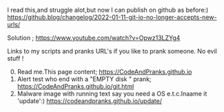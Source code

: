 I read this,and struggle alot,but now I can publish on github as before:)
https://github.blog/changelog/2022-01-11-git-io-no-longer-accepts-new-urls/

Solution ; https://www.youtube.com/watch?v=Opwz13LZYg4

Links to my scripts and pranks URL's if you like to prank someone.
No evil stuff !

0. Read me.This page content; https://CodeAndPranks.github.io 
2. Alert test who end with a  "EMPTY disk " prank; https://CodeAndPranks.github.io/git.html
3. Malware image with running text say you need a OS e.t.c.Inaame it 'update':) https://codeandpranks.github.io/update/
